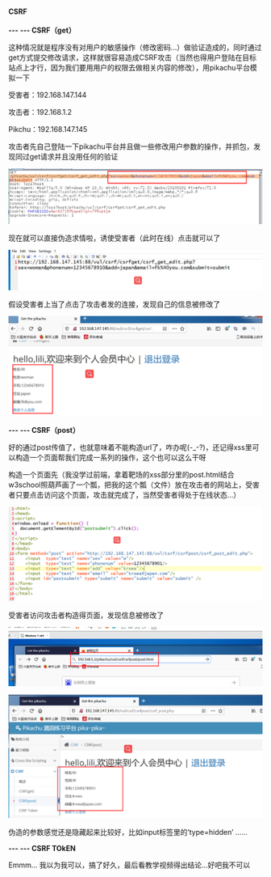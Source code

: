 #### CSRF

**--- --- CSRF（get）**

这种情况就是程序没有对用户的敏感操作（修改密码...）做验证造成的，同时通过get方式提交修改请求，这样就很容易造成CSRF攻击（当然也得用户登陆在目标站点上才行，因为我们要用用户的权限去做相关内容的修改），用pikachu平台模拟一下

受害者：192.168.147.144

攻击者：192.168.1.2

Pikchu：192.168.147.145

攻击者先自己登陆一下pikachu平台并且做一些修改用户参数的操作，并抓包，发现同过get请求并且没用任何的验证

![](https://github.com/Binary-ZRJ/Binary-ZRJ.github.io/blob/master/blog_photos/pika3/%E5%9B%BE%E7%89%87%201.png?raw=true)

现在就可以直接伪造求情啦，诱使受害者（此时在线）点击就可以了

![](https://github.com/Binary-ZRJ/Binary-ZRJ.github.io/blob/master/blog_photos/pika3/%E5%9B%BE%E7%89%87%203.png?raw=true)

假设受害者上当了点击了攻击者发的连接，发现自己的信息被修改了

![](https://github.com/Binary-ZRJ/Binary-ZRJ.github.io/blob/master/blog_photos/pika3/%E5%9B%BE%E7%89%87%204.png?raw=true)

**--- --- CSRF（post）**

好的通过post传值了，也就意味着不能构造url了，咋办呢(-_-?)，还记得xss里可以构造一个页面帮我们完成一系列的操作，这个也可以这么干呀

构造一个页面先（我没学过前端，拿着靶场的xss部分里的post.html结合w3school照葫芦画了一个瓢，把我的这个瓢（文件）放在攻击者的网站上，受害者只要点击访问这个页面，攻击就完成了，当然受害者得处于在线状态...）

![](https://github.com/Binary-ZRJ/Binary-ZRJ.github.io/blob/master/blog_photos/pika3/%E5%9B%BE%E7%89%87%205.png?raw=true)

受害者访问攻击者构造得页面，发现信息被修改了

![](https://github.com/Binary-ZRJ/Binary-ZRJ.github.io/blob/master/blog_photos/pika3/%E5%9B%BE%E7%89%87%206.png?raw=true)

![](https://github.com/Binary-ZRJ/Binary-ZRJ.github.io/blob/master/blog_photos/pika3/%E5%9B%BE%E7%89%87%207.png?raw=true)

伪造的参数感觉还是隐藏起来比较好，比如input标签里的’type=hidden’ ……

**--- --- CSRF TOkEN**

Emmm... 我以为我可以，搞了好久，最后看教学视频得出结论...好吧我不可以